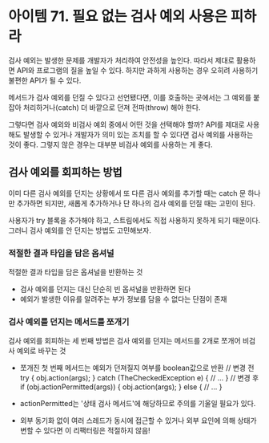 # 아이템 71. 필요 없는 검사 예외 사용은 피하라
검사 예외는 발생한 문제를 개발자가 처리하여 안전성을 높인다. 따라서 제대로 활용하면 API와 프로그램의 질을 높일 수 있다. 하지만 과하게 사용하는 경우 오히려 사용하기 불편한 API가 될 수 있다.

메서드가 검사 예외를 던질 수 있다고 선언됐다면, 이를 호출하는 곳에서는 그 예외를 붙잡아 처리하거나(catch) 더 바깥으로 던져 전파(throw) 해야 한다. 

그렇다면 검사 예외와 비검사 예외 중에서 어떤 것을 선택해야 할까? API를 제대로 사용해도 발생할 수 있거나 개발자가 의미 있는 조치를 할 수 있다면 검사 예외를 사용하는 것이 좋다. 그렇지 않은 경우는 대부분 비검사 예외를 사용하는 게 좋다.

## 검사 예외를 회피하는 방법
이미 다른 검사 예외를 던지는 상황에서 또 다른 검사 예외를 추가할 때는 catch 문 하나만 추가하면 되지만, 새롭게 추가하거나 단 하나의 검사 예외를 던질 때는 고민이 된다. 

사용자가 try 블록을 추가해야 하고, 스트림에서도 직접 사용하지 못하게 되기 때문이다. 그러니 검사 예외를 안 던지는 방법도 고민해보자.

### 적절한 결과 타입을 담은 옵셔널
적절한 결과 타입을 담은 옵셔널을 반환하는 것

+ 검사 예외를 던지는 대신 단순히 빈 옵셔널을 반환하면 된다
+ 예외가 발생한 이유를 알려주는 부가 정보를 담을 수 없다는 단점이 존재

### 검사 예외를 던지는 메서드를 쪼개기
검사 예외를 회피하는 세 번째 방법은 검사 예외를 던지는 메서드를 2개로 쪼개어 비검사 예외로 바꾸는 것
+ 쪼개진 첫 번째 메서드는 예외가 던져질지 여부를 boolean값으로 반환
// 변경 전
try {
    obj.action(args);
} catch (TheCheckedException e) {
    // ...
}
// 변경 후
if (obj.actionPermitted(args)) {
    obj.action(args);
} else {
    // ...
}

+ actionPermitted는 '상태 검사 메서드'에 해당하므로 주의를 기울일 필요가 있다.

+ 외부 동기화 없이 여러 스레드가 동시에 접근할 수 있거나 외부 요인에 의해 상태가 변할 수 있다면 이 리팩터링은 적절하지 않음!